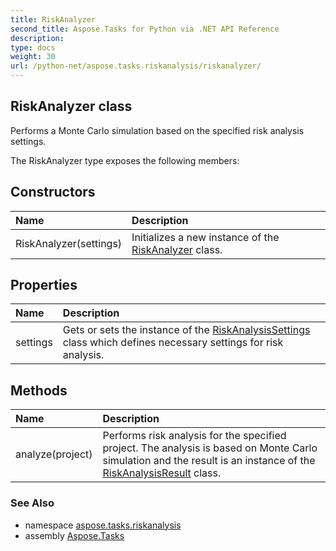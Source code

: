 ```yaml
---
title: RiskAnalyzer
second_title: Aspose.Tasks for Python via .NET API Reference
description: 
type: docs
weight: 30
url: /python-net/aspose.tasks.riskanalysis/riskanalyzer/
---
```


## RiskAnalyzer class

Performs a Monte Carlo simulation based on the specified risk analysis settings.

The RiskAnalyzer type exposes the following members:
## Constructors
| Name | Description |
| :- | :- |
|RiskAnalyzer(settings)|Initializes a new instance of the [RiskAnalyzer](/tasks/python-net/aspose.tasks.riskanalysis/riskanalyzer/) class.|
## Properties
| Name | Description |
| :- | :- |
|settings|Gets or sets the instance of the [RiskAnalysisSettings](/tasks/python-net/aspose.tasks.riskanalysis/riskanalysissettings/) class which defines necessary settings for risk analysis.|
## Methods
| Name | Description |
| :- | :- |
|analyze(project)|Performs risk analysis for the specified project. The analysis is based on Monte Carlo simulation and the result is an instance of the [RiskAnalysisResult](/tasks/python-net/aspose.tasks.riskanalysis/riskanalysisresult/) class.|

### See Also

* namespace [aspose.tasks.riskanalysis](/tasks/python-net/aspose.tasks.riskanalysis/)
* assembly [Aspose.Tasks](/tasks/python-net/)

